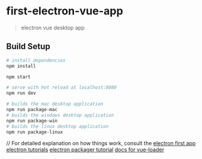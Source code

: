 # first-electron-vue-app

> electron vue desktop app

## Build Setup

``` bash
# install dependencies
npm install

npm start

# serve with hot reload at localhost:8080
npm run dev

# builds the mac desktop application
npm run package-mac
# builds the windows desktop application
npm run package-win
# builds the linux desktop application
npm run package-linux

```
//
For detailed explanation on how things work, consult the
[electron first app](https://electronjs.org/docs/tutorial/first-app)
[electron tutorials](https://www.christianengvall.se/category/electron/)
[electron packager tutorial](https://www.christianengvall.se/electron-packager-tutorial/)
[docs for vue-loader](https://vue-loader.vuejs.org/en/)
